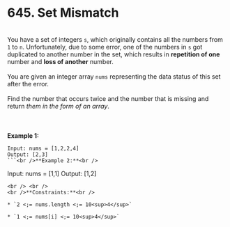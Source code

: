 # 645. Set Mismatch

<br />You have a set of integers `s`, which originally contains all the numbers from `1` to `n`. Unfortunately, due to some error, one of the numbers in `s` got duplicated to another number in the set, which results in **repetition of one** number and **loss of another** number.<br />
<br />You are given an integer array `nums` representing the data status of this set after the error.<br />
<br />Find the number that occurs twice and the number that is missing and return <em>them in the form of an array</em>.<br />
<br /> <br />
<br />**Example 1:**<br />
```
Input: nums = [1,2,2,4]
Output: [2,3]
```<br />**Example 2:**<br />
```
Input: nums = [1,1]
Output: [1,2]
```
<br /> <br />
<br />**Constraints:**<br />

* `2 <;= nums.length <;= 10<sup>4</sup>`

* `1 <;= nums[i] <;= 10<sup>4</sup>`